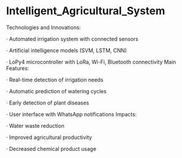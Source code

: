 # Intelligent_Agricultural_System
Technologies and Innovations:

· Automated irrigation system with connected sensors

· Artificial intelligence models (SVM, LSTM, CNN)

· LoPy4 microcontroller with LoRa, Wi-Fi, Bluetooth connectivity
Main Features:

· Real-time detection of irrigation needs

· Automatic prediction of watering cycles

· Early detection of plant diseases

· User interface with WhatsApp notifications
Impacts:

· Water waste reduction

· Improved agricultural productivity

· Decreased chemical product usage
